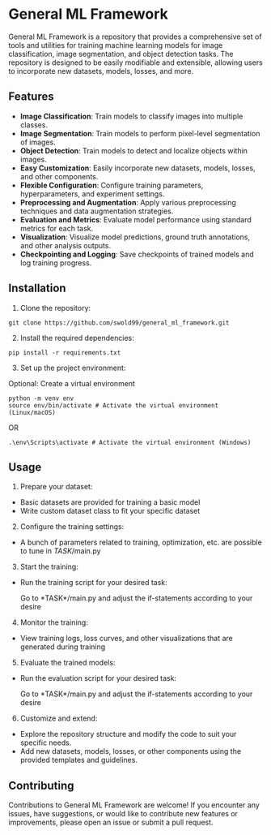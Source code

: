 # General ML Framework

General ML Framework is a repository that provides a comprehensive set of tools and utilities for training machine learning models for image classification, image segmentation, and object detection tasks. The repository is designed to be easily modifiable and extensible, allowing users to incorporate new datasets, models, losses, and more.

## Features

- **Image Classification**: Train models to classify images into multiple classes.
- **Image Segmentation**: Train models to perform pixel-level segmentation of images.
- **Object Detection**: Train models to detect and localize objects within images.
- **Easy Customization**: Easily incorporate new datasets, models, losses, and other components.
- **Flexible Configuration**: Configure training parameters, hyperparameters, and experiment settings.
- **Preprocessing and Augmentation**: Apply various preprocessing techniques and data augmentation strategies.
- **Evaluation and Metrics**: Evaluate model performance using standard metrics for each task.
- **Visualization**: Visualize model predictions, ground truth annotations, and other analysis outputs.
- **Checkpointing and Logging**: Save checkpoints of trained models and log training progress.

## Installation

1. Clone the repository:
```
git clone https://github.com/swold99/general_ml_framework.git
```

2. Install the required dependencies:
```
pip install -r requirements.txt
```

3. Set up the project environment:

Optional: Create a virtual environment
```
python -m venv env
source env/bin/activate # Activate the virtual environment (Linux/macOS)
```
OR
```
.\env\Scripts\activate # Activate the virtual environment (Windows)
```

## Usage

1. Prepare your dataset:

- Basic datasets are provided for training a basic model
- Write custom dataset class to fit your specific dataset

2. Configure the training settings:

- A bunch of parameters related to training, optimization, etc. are possible to tune in *TASK*/main.py

3. Start the training:

- Run the training script for your desired task:

  Go to \*TASK\*/main.py and adjust the if-statements according to your desire

4. Monitor the training:

- View training logs, loss curves, and other visualizations that are generated during training

5. Evaluate the trained models:

- Run the evaluation script for your desired task:

  Go to \*TASK\*/main.py and adjust the if-statements according to your desire

6. Customize and extend:

- Explore the repository structure and modify the code to suit your specific needs.
- Add new datasets, models, losses, or other components using the provided templates and guidelines.

## Contributing

Contributions to General ML Framework are welcome! If you encounter any issues, have suggestions, or would like to contribute new features or improvements, please open an issue or submit a pull request.

